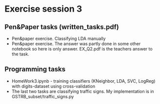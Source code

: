 # Exercise session 3

## Pen&Paper tasks (written_tasks.pdf)
* Pen&paper exercise. Classifying LDA manually
* Pen&paper exercise. The answer was partly done in some other notebook so here is only answer. EX_Q2.pdf is the teachers answer to the task.

## Programming tasks
* HomeWork3.ipynb - training classifiers (KNeighbor, LDA, SVC, LogReg) with digits-dataset using cross-validation
* The last two tasks are classifying traffic signs. My implementation is in GSTRB_subset/traffic_signs.py

